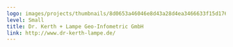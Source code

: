 ```yaml
---
logo: images/projects/thumbnails/8d0653a46046e8d43a28d4ea3466633f15d17636.png.150x50_q85.jpg
level: Small
title: Dr. Kerth + Lampe Geo-Infometric GmbH
link: http://www.dr-kerth-lampe.de/
---
```

